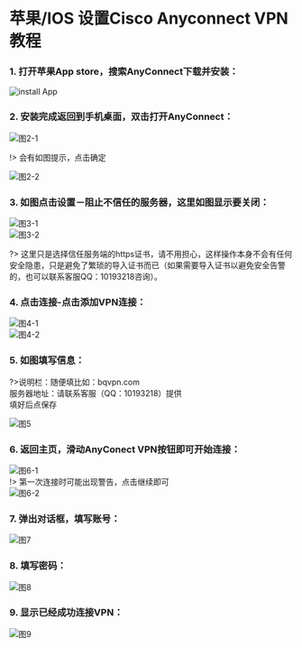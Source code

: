 
# 苹果/IOS 设置Cisco Anyconnect VPN教程

### 1. 打开苹果App store，搜索AnyConnect下载并安装：

![install App](http://bqvpn.com/img/guide/ios/1.png)

### 2. 安装完成返回到手机桌面，双击打开AnyConnect：

![图2-1](http://bqvpn.com/img/guide/ios/2-1.png)  

!> 会有如图提示，点击确定  

![图2-2](http://bqvpn.com/img/guide/ios/2-2.png)

### 3. 如图点击设置－阻止不信任的服务器，这里如图显示要关闭：

![图3-1](http://bqvpn.com/img/guide/ios/3-1.png)  
![图3-2](http://bqvpn.com/img/guide/ios/3-2.png)  

?> 这里只是选择信任服务端的https证书，请不用担心，这样操作本身不会有任何安全隐患，只是避免了繁琐的导入证书而已（如果需要导入证书以避免安全告警的，也可以联系客服QQ：10193218咨询）。

### 4. 点击连接-点击添加VPN连接：

![图4-1](http://bqvpn.com/img/guide/ios/4-1.png)  
![图4-2](http://bqvpn.com/img/guide/ios/4-2.png)

### 5. 如图填写信息：

?>说明栏：随便填比如：bqvpn.com  
服务器地址：请联系客服（QQ：10193218）提供  
填好后点保存  

![图5](http://bqvpn.com/img/guide/ios/5.jpg)  

### 6. 返回主页，滑动AnyConect VPN按钮即可开始连接：

![图6-1](http://bqvpn.com/img/guide/ios/6-1.jpg)  
!> 第一次连接时可能出现警告，点击继续即可  
![图6-2](http://bqvpn.com/img/guide/ios/6-2.jpg)

### 7. 弹出对话框，填写账号：

![图7](http://bqvpn.com/img/guide/ios/7.jpg)

### 8. 填写密码：

![图8](http://bqvpn.com/img/guide/ios/8.jpg)

### 9. 显示已经成功连接VPN：

![图9](http://bqvpn.com/img/guide/ios/9.jpg)